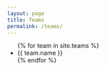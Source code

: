 ```yaml
---
layout: page
title: Teams
permalink: /teams/
---
```


<ul>
{% for team in site.teams %}
  <li>{{ team.name }}</li>
{% endfor %}
</ul>